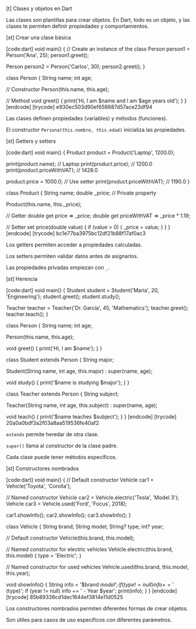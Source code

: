 [t] Clases y objetos en Dart


Las clases son plantillas para crear objetos. En Dart, todo es un objeto, y las clases te permiten definir propiedades y comportamientos.

[st] Crear una clase básica

[code:dart]
void main() {
  // Create an instance of the class
  Person person1 = Person('Ana', 25);
  person1.greet();
  
  Person person2 = Person('Carlos', 30);
  person2.greet();
}

class Person {
  String name;
  int age;
  
  // Constructor
  Person(this.name, this.age);
  
  // Method
  void greet() {
    print('Hi, I am $name and I am $age years old');
  }
}
[endcode]
[trycode] e930ec503d90ef658887d57ace23df94


Las clases definen propiedades (variables) y métodos (funciones).


El constructor `Persona(this.nombre, this.edad)` inicializa las propiedades.

[st] Getters y setters

[code:dart]
void main() {
  Product product = Product('Laptop', 1200.0);
  
  print(product.name); // Laptop
  print(product.price); // 1200.0
  print(product.priceWithVAT); // 1428.0
  
  product.price = 1000.0; // Use setter
  print(product.priceWithVAT); // 1190.0
}

class Product {
  String name;
  double _price; // Private property
  
  Product(this.name, this._price);
  
  // Getter
  double get price => _price;
  double get priceWithVAT => _price * 1.19;
  
  // Setter
  set price(double value) {
    if (value > 0) {
      _price = value;
    }
  }
}
[endcode]
[trycode] bc1e77ba3975bc12df21b88f17af0ac3


Los getters permiten acceder a propiedades calculadas.


Los setters permiten validar datos antes de asignarlos.


Las propiedades privadas empiezan con `_`.

[st] Herencia

[code:dart]
void main() {
  Student student = Student('María', 20, 'Engineering');
  student.greet();
  student.study();
  
  Teacher teacher = Teacher('Dr. García', 45, 'Mathematics');
  teacher.greet();
  teacher.teach();
}

class Person {
  String name;
  int age;
  
  Person(this.name, this.age);
  
  void greet() {
    print('Hi, I am $name');
  }
}

class Student extends Person {
  String major;
  
  Student(String name, int age, this.major) : super(name, age);
  
  void study() {
    print('$name is studying $major');
  }
}

class Teacher extends Person {
  String subject;
  
  Teacher(String name, int age, this.subject) : super(name, age);
  
  void teach() {
    print('$name teaches $subject');
  }
}
[endcode]
[trycode] 20a0a0bdf3a2f03a8aa519536fe40af2


`extends` permite heredar de otra clase.


`super()` llama al constructor de la clase padre.


Cada clase puede tener métodos específicos.

[st] Constructores nombrados

[code:dart]
void main() {
  // Default constructor
  Vehicle car1 = Vehicle('Toyota', 'Corolla');
  
  // Named constructor
  Vehicle car2 = Vehicle.electric('Tesla', 'Model 3');
  Vehicle car3 = Vehicle.used('Ford', 'Focus', 2018);
  
  car1.showInfo();
  car2.showInfo();
  car3.showInfo();
}

class Vehicle {
  String brand;
  String model;
  String? type;
  int? year;
  
  // Default constructor
  Vehicle(this.brand, this.model);
  
  // Named constructor for electric vehicles
  Vehicle.electric(this.brand, this.model) {
    type = 'Electric';
  }
  
  // Named constructor for used vehicles
  Vehicle.used(this.brand, this.model, this.year);
  
  void showInfo() {
    String info = '$brand $model';
    if (type != null) info += ' ($type)';
    if (year != null) info += ' - Year $year';
    print(info);
  }
}
[endcode]
[trycode] 85b89338cd1dec1644ef3814e11d0525


Los constructores nombrados permiten diferentes formas de crear objetos.


Son útiles para casos de uso específicos con diferentes parámetros. 